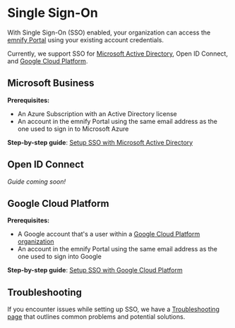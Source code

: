 # Single Sign-On

With Single Sign-On (SSO) enabled, your organization can access the [emnify Portal](https://portal.emnify.com/) using your existing account credentials.

Currently, we support SSO for [Microsoft Active Directory](microsoft-active-directory), Open ID Connect, and [Google Cloud Platform](google-cloud-platform).

## Microsoft Business

**Prerequisites:**

- An Azure Subscription with an Active Directory license
- An account in the emnify Portal using the same email address as the one used to sign in to Microsoft Azure

**Step-by-step guide**: [Setup SSO with Microsoft Active Directory](microsoft-active-directory)

## Open ID Connect
 
 _Guide coming soon!_

## Google Cloud Platform

**Prerequisites:**

- A Google account that's a user within a [Google Cloud Platform organization](https://cloud.google.com/resource-manager/docs/creating-managing-organization)
- An account in the emnify Portal using the same email address as the one used to sign into Google

**Step-by-step guide**: [Setup SSO with Google Cloud Platform](google-cloud-platform)

## Troubleshooting

If you encounter issues while setting up SSO, we have a [Troubleshooting page](troubleshooting#microsoft-active-directory) that outlines common problems and potential solutions.

